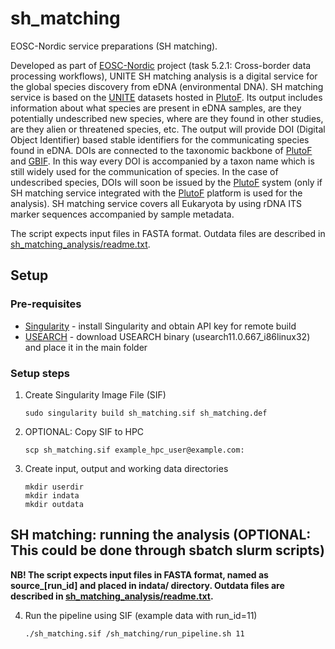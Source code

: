 # sh_matching
EOSC-Nordic service preparations (SH matching).

Developed as part of [EOSC-Nordic](https://www.eosc-nordic.eu/) project (task 5.2.1: Cross-border data processing workflows), UNITE SH matching analysis is a digital service for the global species discovery from eDNA (environmental DNA). SH matching service is based on the [UNITE](https://unite.ut.ee) datasets hosted in [PlutoF](https://plutof.ut.ee). Its output includes information about what species are present in eDNA samples, are they potentially undescribed new species, where are they found in other studies, are they alien or threatened species, etc. The output will provide DOI (Digital Object Identifier) based stable identifiers for the communicating species found in eDNA. DOIs are connected to the taxonomic backbone of [PlutoF](https://plutof.ut.ee) and [GBIF](https://www.gbif.org). In this way every DOI is accompanied by a taxon name which is still widely used for the communication of species. In the case of undescribed species, DOIs will soon be issued by the [PlutoF](https://plutof.ut.ee) system (only if SH matching service integrated with the [PlutoF](https://plutof.ut.ee) platform is used for the analysis). SH matching service covers all Eukaryota by using rDNA ITS marker sequences accompanied by sample metadata.

The script expects input files in FASTA format. Outdata files are described in [sh_matching_analysis/readme.txt](https://github.com/TU-NHM/sh_matching_pub/blob/master/sh_matching_analysis/readme.txt).


## Setup

### Pre-requisites

* [Singularity](https://sylabs.io/singularity/) - install Singularity and obtain API key for remote build
* [USEARCH](https://) - download USEARCH binary (usearch11.0.667_i86linux32) and place it in the main folder

### Setup steps

1. Create Singularity Image File (SIF)
    ```console
    sudo singularity build sh_matching.sif sh_matching.def
    ```

2. OPTIONAL: Copy SIF to HPC
    ```console
    scp sh_matching.sif example_hpc_user@example.com:
    ```

3. Create input, output and working data directories
    ```console
    mkdir userdir
    mkdir indata
    mkdir outdata
    ```

## SH matching: running the analysis (OPTIONAL: This could be done through sbatch slurm scripts)

**NB! The script expects input files in FASTA format, named as source_[run_id] and placed in indata/ directory. Outdata files are described in [sh_matching_analysis/readme.txt](https://github.com/TU-NHM/sh_matching_pub/blob/master/sh_matching_analysis/readme.txt).**

4. Run the pipeline using SIF (example data with run_id=11)
    ```console
    ./sh_matching.sif /sh_matching/run_pipeline.sh 11
    ```
